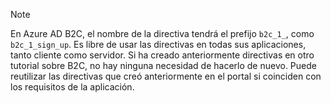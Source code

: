 > [!NOTE]
> En Azure AD B2C, el nombre de la directiva tendrá el prefijo `b2c_1_`, como `b2c_1_sign_up`. Es libre de usar las directivas en todas sus aplicaciones, tanto cliente como servidor. Si ha creado anteriormente directivas en otro tutorial sobre B2C, no hay ninguna necesidad de hacerlo de nuevo. Puede reutilizar las directivas que creó anteriormente en el portal si coinciden con los requisitos de la aplicación.
> 
> 

<!---HONumber=Oct15_HO3-->